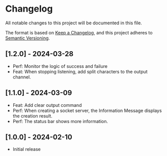 # Changelog

All notable changes to this project will be documented in this file.

The format is based on [Keep a Changelog](https://keepachangelog.com/en/1.0.0/),
and this project adheres to [Semantic Versioning](https://semver.org/spec/v2.0.0.html).

## [1.2.0] - 2024-03-28

* Perf: Monitor the logic of success and failure
* Feat: When stopping listening, add split characters to the output channel.

## [1.1.0] - 2024-03-09

* Feat: Add clear output command
* Perf: When creating a socket server, the Information Message displays the creation result.
* Perf: The status bar shows more information.

## [1.0.0] - 2024-02-10

- Initial release
